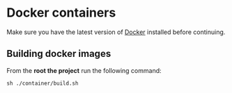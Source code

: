 # Docker containers

Make sure you have the latest version of [Docker](https://www.docker.com/products/docker-desktop) installed before continuing.

## Building docker images

From the **root the project** run the following command:

```
sh ./container/build.sh
```

